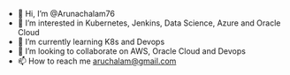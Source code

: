 - 👋 Hi, I’m @Arunachalam76
- 👀 I’m interested in Kubernetes, Jenkins, Data Science, Azure and Oracle Cloud 
- 🌱 I’m currently learning K8s and Devops
- 💞️ I’m looking to collaborate on  AWS, Oracle Cloud and Devops 
- 📫 How to reach me aruchalam@gmail.com

<!---
Arunachalam76/Arunachalam76 is a ✨ special ✨ repository because its `README.md` (this file) appears on your GitHub profile.
You can click the Preview link to take a look at your changes.
--->
